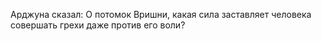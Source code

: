 Арджуна сказал: О потомок Вришни, какая сила заставляет человека совершать грехи даже против его воли?